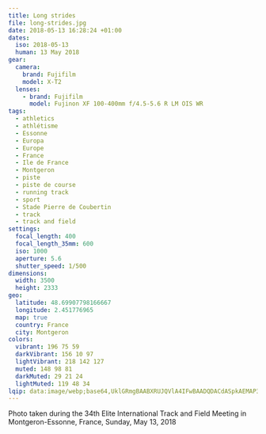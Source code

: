 ```yaml
---
title: Long strides
file: long-strides.jpg
date: 2018-05-13 16:28:24 +01:00
dates:
  iso: 2018-05-13
  human: 13 May 2018
gear:
  camera:
    brand: Fujifilm
    model: X-T2
  lenses:
    - brand: Fujifilm
      model: Fujinon XF 100-400mm f/4.5-5.6 R LM OIS WR
tags:
  - athletics
  - athlétisme
  - Essonne
  - Europa
  - Europe
  - France
  - Ile de France
  - Montgeron
  - piste
  - piste de course
  - running track
  - sport
  - Stade Pierre de Coubertin
  - track
  - track and field
settings:
  focal_length: 400
  focal_length_35mm: 600
  iso: 1000
  aperture: 5.6
  shutter_speed: 1/500
dimensions:
  width: 3500
  height: 2333
geo:
  latitude: 48.69907798166667
  longitude: 2.451776965
  map: true
  country: France
  city: Montgeron
colors:
  vibrant: 196 75 59
  darkVibrant: 156 10 97
  lightVibrant: 218 142 127
  muted: 148 98 81
  darkMuted: 29 21 24
  lightMuted: 119 48 34
lqip: data:image/webp;base64,UklGRmgBAABXRUJQVlA4IFwBAADQDACdASpkAEMAP3Gqyls0rTKrJ1n96pAuCUAaA7vs18iOlvwAumjOe0I5bxkfZis04XWyblRMi5B6vw7q2lfgTWlqppJqqS5Fh0O9x+GlKDEGRvrAOUKmYP3eHwi06Ex1pW0rFnxpEXHFxuUwSAAA/SEbFbY0EOy8P81XX+VG4RQnTKDrRhF+ctap5oosKDHMrCZeRPs9T51BNPqvIvRL50VP88ij7AWgqUFSf6fkOH/RPp9RX3+boRpPSxbtVxKXJI7eROJYI9n6mwZZZIsdfyCkEZbniSBCB0Ylx9ke6SaAS5FbzIDVrXrT5eJoRGVwhHZbrYV3lJvWNc6K3DftI12uGGGJ9R9WHlgkLmbkC4YPfyXYowb/J/W7lBecjx7Iupb+aJD4IOrALeOZ86yYEm81aIiMcWDEA80FIOmfQI+vud3Ng943pPlAoiJxPFroXxKR85FY4uGAAAA=
---
```


Photo taken during the 34th Elite International Track and Field Meeting in Montgeron-Essonne, France, Sunday, May 13, 2018
